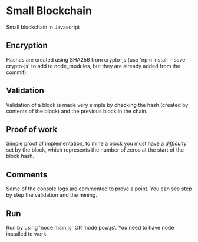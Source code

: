 # Small Blockchain
Small blockchain in Javascript

## Encryption
Hashes are created using SHA256 from crypto-js (use 'npm install --save crypto-js' to add to node_modules, but they are already added from the commit).

## Validation
Validation of a block is made very simple by checking the hash (created by contents of the block) and the previous block in the chain.

## Proof of work
Simple proof of implementation, to mine a block you must have a *difficulty* set by the block, which represents the number of zeros at the start of the block hash.

## Comments
Some of the console logs are commented to prove a point. You can see step by step the validation and the mining.

## Run
Run by using 'node main.js' OR 'node pow.js'. You need to have node installed to work.
